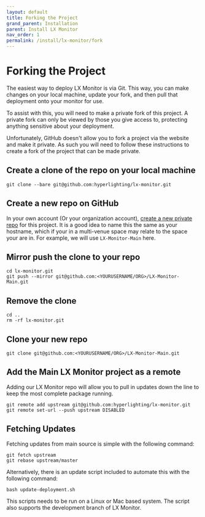 ```yaml
---
layout: default
title: Forking the Project
grand_parent: Installation
parent: Install LX Monitor
nav_order: 1
permalink: /install/lx-monitor/fork
---
```

# Forking the Project

The easiest way to deploy LX Monitor is via Git. This way, you can make changes on your local machine, update your fork, and then pull that deployment onto your monitor for use.

To assist with this, you will need to make a private fork of this project. A private fork can only be viewed by those you give access to, protecting anything sensitive about your deployment.

Unfortunately, GitHub doesn't allow you to fork a project via the website and make it private. As such you will need to follow these instructions to create a fork of the project that can be made private.

## Create a clone of the repo on your local machine

```
git clone --bare git@github.com:hyperlighting/lx-monitor.git
```

## Create a new repo on GitHub

In your own account (Or your organization account), [create a new private repo][CreatePrivateRepo] for this project. It is a good idea to name this the same as your hostname, which if your in a multi-venue space may relate to the space your are in. For example, we will use `LX-Monitor-Main` here.

## Mirror push the clone to your repo

```
cd lx-monitor.git
git push --mirror git@github.com:<YOURUSERNAME/ORG>/LX-Monitor-Main.git
```

## Remove the clone

```
cd ..
rm -rf lx-monitor.git
```

## Clone your new repo

```
git clone git@github.com:<YOURUSERNAME/ORG>/LX-Monitor-Main.git
```

## Add the Main LX Monitor project as a remote

Adding our LX Monitor repo will allow you to pull in updates down the line to keep the most complete package running.

```
git remote add upstream git@github.com:hyperlighting/lx-monitor.git
git remote set-url --push upstream DISABLED
```

## Fetching Updates

Fetching updates from main source is simple with the following command:

```
git fetch upstream
git rebase upstream/master
```

Alternatively, there is an update script included to automate this with the following command:

```
bash update-deployment.sh
```

This scripts needs to be run on a Linux or Mac based system. The script also supports the development branch of LX Monitor.

[CreatePrivateRepo]: https://help.github.com/articles/creating-a-new-repository/ "Creating a new repository"